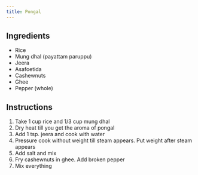 ```yaml
---
title: Pongal
---
```


## Ingredients

- Rice
- Mung dhal (payattam paruppu)
- Jeera
- Asafoetida
- Cashewnuts
- Ghee
- Pepper (whole)

## Instructions

1. Take 1 cup rice and 1/3 cup mung dhal
1. Dry heat till you get the aroma of pongal
1. Add 1 tsp. jeera and cook with water
1. Pressure cook without weight till steam appears. Put weight after steam
appears
1. Add salt and mix
1. Fry cashewnuts in ghee. Add broken pepper
1. Mix everything
